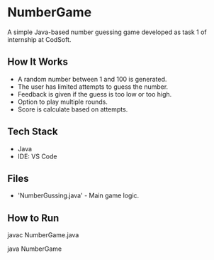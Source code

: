 # NumberGame
A simple Java-based number guessing game developed as task 1 of internship at CodSoft.
## How It Works
- A random number between 1 and 100 is generated.
- The user has limited attempts to guess the number.
- Feedback is given if the guess is too low or too high.
- Option to play multiple rounds.
- Score is calculate based on attempts.

## Tech Stack
- Java
- IDE: VS Code

## Files 
- 'NumberGussing.java' - Main game logic.

## How to Run

javac NumberGame.java

java NumberGame
